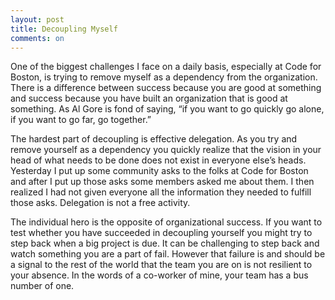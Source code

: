 ```yaml
---
layout: post
title: Decoupling Myself
comments: on
---
```

One of the biggest challenges I face on a daily basis, especially at Code for Boston, is trying to remove myself as a dependency from the organization. There is a difference between success because you are good at something and success because you have built an organization that is good at something. As Al Gore is fond of saying, “if you want to go quickly go alone, if you want to go far, go together.”

The hardest part of decoupling is effective delegation. As you try and remove yourself as a dependency you quickly realize that the vision in your head of what needs to be done does not exist in everyone else’s heads. Yesterday I put up some community asks to the folks at Code for Boston and after I put up those asks some members asked me about them. I then realized I had not given everyone all the information they needed to fulfill those asks. Delegation is not a free activity.

The individual hero is the opposite of organizational success. If you want to test whether you have succeeded in decoupling yourself you might try to step back when a big project is due. It can be challenging to step back and watch something you are a part of fail. However that failure is and should be a signal to the rest of the world that the team you are on is not resilient to your absence. In the words of a co-worker of mine, your team has a bus number of one.
